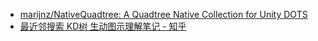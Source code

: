 - [marijnz/NativeQuadtree: A Quadtree Native Collection for Unity DOTS](https://github.com/marijnz/NativeQuadtree)
- [最近邻搜索 KD树 生动图示理解笔记 - 知乎](https://zhuanlan.zhihu.com/p/425207387)
